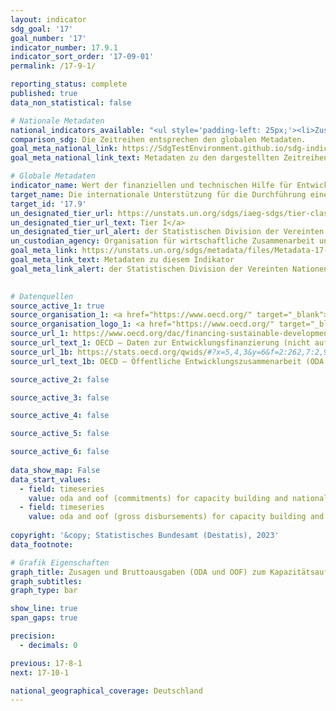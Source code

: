 ```yaml
---
layout: indicator    
sdg_goal: '17'    
goal_number: '17'    
indicator_number: 17.9.1    
indicator_sort_order: '17-09-01'    
permalink: /17-9-1/    

reporting_status: complete    
published: true    
data_non_statistical: false    

# Nationale Metadaten    
national_indicators_available: "<ul style='padding-left: 25px;'><li>Zusagen (ODA und OOF) zum Kapazitätsaufbau und nationalen Planungen (ohne Süd-Süd-Kooperationen)</li> <li> Gesamte öffentliche Bruttoausgaben (ODA und OOF) zum Kapazitätsaufbau und nationalen Planungen (ohne Süd-Süd-Kooperationen)</li></ul>"    
comparison_sdg: Die Zeitreihen entsprechen den globalen Metadaten.    
goal_meta_national_link: https://SdgTestEnvironment.github.io/sdg-indicators/public/Meta/17.9.1.pdf
goal_meta_national_link_text: Metadaten zu den dargestellten Zeitreihen    

# Globale Metadaten    
indicator_name: Wert der finanziellen und technischen Hilfe für Entwicklungsländer (einschließlich durch Nord-Süd-, Süd-Süd- und Dreieckskooperationen), in US-Dollar    
target_name: Die internationale Unterstützung für die Durchführung eines effektiven und gezielten Kapazitätsaufbaus in den Entwicklungsländern verstärken, um die nationalen Pläne zur Umsetzung aller Ziele für nachhaltige Entwicklung zu unterstützen, namentlich im Rahmen der Nord-Süd- und Süd-Süd-Zusammenarbeit und der Dreieckskooperation    
target_id: '17.9'    
un_designated_tier_url: https://unstats.un.org/sdgs/iaeg-sdgs/tier-classification/'    
un_designated_tier_url_text: Tier I</a>    
un_designated_tier_url_alert: der Statistischen Division der Vereinten Nationen    
un_custodian_agency: Organisation für wirtschaftliche Zusammenarbeit und Entwicklung (OECD)    
goal_meta_link: https://unstats.un.org/sdgs/metadata/files/Metadata-17-09-01.pdf    
goal_meta_link_text: Metadaten zu diesem Indikator    
goal_meta_link_alert: der Statistischen Division der Vereinten Nationen    
    

# Datenquellen
source_active_1: true
source_organisation_1: <a href="https://www.oecd.org/" target="_blank"> Organisation für wirtschaftliche Zusammenarbeit und Entwicklung (OECD) </a>
source_organisation_logo_1: <a href="https://www.oecd.org/" target="_blank"><img src="https://g205sdgs.github.io/sdg-indicators/public/OrgImgDe/oecd.png" alt="Logo oecd" style="height:60px; width:148px"/></a>
source_url_1: https://www.oecd.org/dac/financing-sustainable-development/development-finance-data/
source_url_text_1: OECD – Daten zur Entwicklungsfinanzierung (nicht auf Deutsch verfügbar)
source_url_1b: https://stats.oecd.org/qwids/#?x=5,4,3&y=6&f=2:262,7:2,9:85,8:85,1:10&q=2:262+7:2+9:85+8:85+1:10+5:3,4+4:1,2+3:51,5,21,35,41,50,60,68,69,78,86,91,109,120,139,146,153,171,182,184,191,194+6:2010,2011,2012,2013,2014,2015,2016,2017,2018,2019,2020,2021
source_url_text_1b: OECD – Öffentliche Entwicklungszusammenarbeit (ODA und OOF) zum Kapazitätsaufbau und nationalen Planungen (nicht auf Deutsch verfügbar)

source_active_2: false

source_active_3: false

source_active_4: false

source_active_5: false

source_active_6: false
    
data_show_map: False    
data_start_values: 
  - field: timeseries
    value: oda and oof (commitments) for capacity building and national planning (without south-south cooperations)
  - field: timeseries
    value: oda and oof (gross disbursements) for capacity building and national planning (without south-south cooperations)    
    
copyright: '&copy; Statistisches Bundesamt (Destatis), 2023'    
data_footnote:     

# Grafik Eigenschaften    
graph_title: Zusagen und Bruttoausgaben (ODA und OOF) zum Kapazitätsaufbau und nationalen Planungen (ohne Süd-Süd-Kooperationen)
graph_subtitles:    
graph_type: bar    

show_line: true
span_gaps: true

precision:
  - decimals: 0    

previous: 17-8-1    
next: 17-10-1    

national_geographical_coverage: Deutschland    
---
```


<span></span>